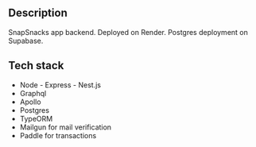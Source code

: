 ## Description

SnapSnacks app backend.
Deployed on Render. Postgres deployment on Supabase.

## Tech stack
- Node - Express - Nest.js
- Graphql
- Apollo
- Postgres
- TypeORM
- Mailgun for mail verification
- Paddle for transactions
